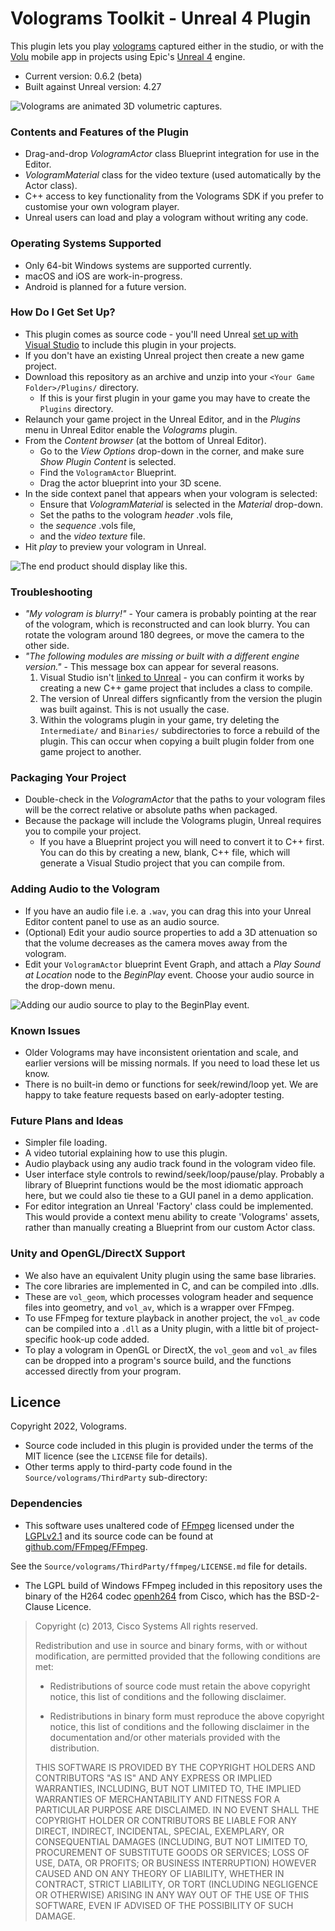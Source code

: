 # Volograms Toolkit - Unreal 4 Plugin #

This plugin lets you play [volograms](https://www.volograms.com/) captured either in the studio, or with the [Volu](https://www.volograms.com/volu) mobile app in projects using Epic's [Unreal 4](https://www.unrealengine.com/en-US/) engine.

* Current version:              0.6.2 (beta)
* Built against Unreal version: 4.27

![Volograms are animated 3D volumetric captures.](rafafloss.gif "Volograms are animated 3D volumetric captures.")

### Contents and Features of the Plugin ###

* Drag-and-drop *VologramActor* class Blueprint integration for use in the Editor.
* *VologramMaterial* class for the video texture (used automatically by the Actor class).
* C++ access to key functionality from the Volograms SDK if you prefer to customise your own vologram player.
* Unreal users can load and play a vologram without writing any code.

### Operating Systems Supported ###

* Only 64-bit Windows systems are supported currently.
* macOS and iOS are work-in-progress.
* Android is planned for a future version.

### How Do I Get Set Up? ###

* This plugin comes as source code - you'll need Unreal [set up with Visual Studio](https://docs.unrealengine.com/4.27/en-US/ProductionPipelines/DevelopmentSetup/VisualStudioSetup/) to include this plugin in your projects.
* If you don't have an existing Unreal project then create a new game project.
* Download this repository as an archive and unzip into your `<Your Game Folder>/Plugins/` directory.
    * If this is your first plugin in your game you may have to create the `Plugins` directory.
* Relaunch your game project in the Unreal Editor, and in the *Plugins* menu in Unreal Editor enable the *Volograms* plugin.
* From the *Content browser* (at the bottom of Unreal Editor).
    * Go to the *View Options* drop-down in the corner, and make sure *Show Plugin Content* is selected.
    * Find the `VologramActor` Blueprint.
    * Drag the actor blueprint into your 3D scene.
* In the side context panel that appears when your vologram is selected:
    * Ensure that *VologramMaterial* is selected in the *Material* drop-down.
    * Set the paths to the vologram *header* .vols file,
    * the *sequence* .vols file,
    * and the *video texture* file. 
* Hit *play* to preview your vologram in Unreal.

![The end product should display like this.](antonvologram.png "The end product should display like this!")

### Troubleshooting

* _"My vologram is blurry!"_ - Your camera is probably pointing at the rear of the vologram, which is reconstructed and can look blurry. You can rotate the vologram around 180 degrees, or move the camera to the other side.
* _"The following modules are missing or built with a different engine version."_ - This message box can appear for several reasons.
    1. Visual Studio isn't [linked to Unreal](https://docs.unrealengine.com/4.27/en-US/ProductionPipelines/DevelopmentSetup/VisualStudioSetup/) - you can confirm it works by creating a new C++ game project that includes a class to compile.
    2. The version of Unreal differs signficantly from the version the plugin was built against. This is not usually the case.
    3. Within the volograms plugin in your game, try deleting the `Intermediate/` and `Binaries/` subdirectories to force a rebuild of the plugin. This can occur when copying a built plugin folder from one game project to another.

### Packaging Your Project

* Double-check in the *VologramActor* that the paths to your vologram files will be the correct relative or absolute paths when packaged.
* Because the package will include the Volograms plugin, Unreal requires you to compile your project.
    * If you have a Blueprint project you will need to convert it to C++ first. You can do this by creating a new, blank, C++ file, which will generate a Visual Studio project that you can compile from.

### Adding Audio to the Vologram

* If you have an audio file i.e. a `.wav`, you can drag this into your Unreal Editor content panel to use as an audio source.
* (Optional) Edit your audio source properties to add a 3D attenuation so that the volume decreases as the camera moves away from the vologram.
* Edit your `VologramActor` blueprint Event Graph, and attach a *Play Sound at Location* node to the *BeginPlay* event. Choose your audio source in the drop-down menu.

![Adding our audio source to play to the BeginPlay event.](adding_sound_file.png "Playing our sound with the VologramActor")

### Known Issues ###

* Older Volograms may have inconsistent orientation and scale, and earlier versions will be missing normals. If you need to load these let us know.
* There is no built-in demo or functions for seek/rewind/loop yet. We are happy to take feature requests based on early-adopter testing.

### Future Plans and Ideas ###

* Simpler file loading.
* A video tutorial explaining how to use this plugin.
* Audio playback using any audio track found in the vologram video file.
* User interface style controls to rewind/seek/loop/pause/play. Probably a library of Blueprint functions would be the most idiomatic approach here, but we could also tie these to a GUI panel in a demo application. 
* For editor integration an Unreal 'Factory' class could be implemented. This would provide a context menu ability to create 'Volograms' assets, rather than manually creating a Blueprint from our custom Actor class. 

### Unity and OpenGL/DirectX Support ###

* We also have an equivalent Unity plugin using the same base libraries.
* The core libraries are implemented in C, and can be compiled into .dlls.
* These are `vol_geom`, which processes vologram header and sequence files into geometry, and `vol_av`, which is a wrapper over FFmpeg.
* To use FFmpeg for texture playback in another project, the `vol_av` code can be compiled into a `.dll` as a Unity plugin, with a little bit of project-specific hook-up code added.
* To play a vologram in OpenGL or DirectX, the `vol_geom` and `vol_av` files can be dropped into a program's source build, and the functions accessed directly from your program.

## Licence ##

Copyright 2022, Volograms.

* Source code included in this plugin is provided under the terms of the MIT licence (see the `LICENSE` file for details).
* Other terms apply to third-party code found in the `Source/volograms/ThirdParty` sub-directory:

### Dependencies

* This software uses unaltered code of <a href=http://ffmpeg.org>FFmpeg</a> licensed under the <a href=http://www.gnu.org/licenses/old-licenses/lgpl-2.1.html>LGPLv2.1</a> and its source code can be found at [github.com/FFmpeg/FFmpeg](https://github.com/FFmpeg/FFmpeg).

See the `Source/volograms/ThirdParty/ffmpeg/LICENSE.md` file for details.

* The LGPL build of Windows FFmpeg included in this repository uses the binary of the H264 codec [openh264](https://github.com/cisco/openh264) from Cisco, which has the BSD-2-Clause Licence.

> Copyright (c) 2013, Cisco Systems
> All rights reserved.
> 
> Redistribution and use in source and binary forms, with or without modification,
> are permitted provided that the following conditions are met:
> 
> * Redistributions of source code must retain the above copyright notice, this
>   list of conditions and the following disclaimer.
> 
> * Redistributions in binary form must reproduce the above copyright notice, this
>   list of conditions and the following disclaimer in the documentation and/or
>   other materials provided with the distribution.
> 
> THIS SOFTWARE IS PROVIDED BY THE COPYRIGHT HOLDERS AND CONTRIBUTORS "AS IS" AND
> ANY EXPRESS OR IMPLIED WARRANTIES, INCLUDING, BUT NOT LIMITED TO, THE IMPLIED
> WARRANTIES OF MERCHANTABILITY AND FITNESS FOR A PARTICULAR PURPOSE ARE
> DISCLAIMED. IN NO EVENT SHALL THE COPYRIGHT HOLDER OR CONTRIBUTORS BE LIABLE FOR
> ANY DIRECT, INDIRECT, INCIDENTAL, SPECIAL, EXEMPLARY, OR CONSEQUENTIAL DAMAGES
> (INCLUDING, BUT NOT LIMITED TO, PROCUREMENT OF SUBSTITUTE GOODS OR SERVICES;
> LOSS OF USE, DATA, OR PROFITS; OR BUSINESS INTERRUPTION) HOWEVER CAUSED AND ON
> ANY THEORY OF LIABILITY, WHETHER IN CONTRACT, STRICT LIABILITY, OR TORT
> (INCLUDING NEGLIGENCE OR OTHERWISE) ARISING IN ANY WAY OUT OF THE USE OF THIS
> SOFTWARE, EVEN IF ADVISED OF THE POSSIBILITY OF SUCH DAMAGE.

